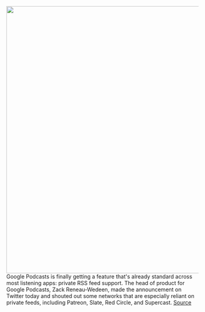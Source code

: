 <img src='https://cdn.vox-cdn.com/thumbor/Q9CealuS2nWjYQ62CwcNvSICpCI=/0x0:820x547/1200x800/filters:focal(345x209:475x339)/cdn.vox-cdn.com/uploads/chorus_image/image/68451719/googlepodcasts_rss_feed.0.jpg' width='700px' /><br/>
Google Podcasts is finally getting a feature that's already standard across most listening apps: private RSS feed support. The head of product for Google Podcasts, Zack Reneau-Wedeen, made the announcement on Twitter today and shouted out some networks that are especially reliant on private feeds, including Patreon, Slate, Red Circle, and Supercast.
<a href='https://www.theverge.com/2020/12/3/22151201/google-podcasts-rss-feed-private-upload-support-update'> Source <a/>